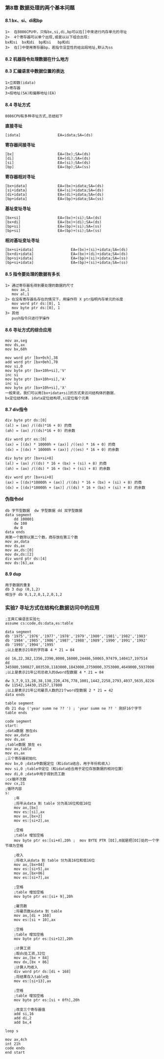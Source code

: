### 第8章 数据处理的两个基本问题
#### 8.1 bx、si、di和bp
    1>  在8086CPU中，只有bx,si,di,bp可以在[]中来进行内存单元的寻址
    2>  4个寄存器可以单个出现,或是以以下组合出现:
    bx和si  bx和di  bp和si   bp和di
    3>  在[]中使用寄存器bp，若指令没显性的给出段地址,默认为ss 
#### 8.2 机器指令处理数据在什么地方 
#### 8.3 汇编语言中数据位置的表达
    1>立即数(idata)
    2>寄存器
    3>段地址(SA)和偏移地址(EA)
#### 8.4 寻址方式 
    8086CPU有多种寻址方式,总结如下 

**直接寻址**

    [idata]                 EA=idata;SA=(ds)

**寄存器间接寻址**

    [bx]                    EA=(bx);SA=(ds)
    [di]                    EA=(di);SA=(ds)
    [si]                    EA=(si);SA=(ds)
    [bp]                    EA=(bp);SA=(ss)         
    
**寄存器相对寻址**

    [bx+idata]              EA=(bx)+idata;SA=(ds)
    [si+idata]              EA=(si)+idata;SA=(ds)
    [di+idata]              EA=(di)+idata;SA=(ds)
    [bp+idata]              EA=(bp)+idata;SA=(ss)

**基址变址寻址**
    
    [bx+si]                 EA=(bx)+(si);SA=(ds)
    [bx+di]                 EA=(bx)+(di);SA=(ds)
    [bp+si]                 EA=(bp)+(si);SA=(ss)
    [bp+si]                 EA=(bp)+(si);SA=(ss)

**相对基址变址寻址**

    [bx+si+idata]                 EA=(bx)+(si)+idata;SA=(ds)
    [bx+di+idata]                 EA=(bx)+(di)+idata;SA=(ds)
    [bp+si+idata]                 EA=(bp)+(si)+idata;SA=(ss)
    [bp+si+idata]                 EA=(bp)+(si)+idata;SA=(ss)

#### 8.5 指令要处理的数据有多长
    1> 通过寄存器名得到要处理的数据的尺寸
       mov ax,1
       mov al,1
    2> 在没有寄存器名存在的情况下，用操作符 X ptr指明内存单元的长度
       mov word ptr ds:[0], 1
       mov byte ptr ds:[0], 1
    3> 其他
       push指令只进行字操作

#### 8.6 寻址方式的综合应用
    mov ax,seg
    mov ds,ax
    mov bx,60h

    mov word ptr [bx+0ch],38 
    add word ptr [bx+0eh],70
    mov si,0
    mov byte ptr [bx+10h+si],'V'
    inc si
    mov byte ptr [bx+10h+si],'A'
    inc si 
    mov byte ptr [bx+10h+si],'X'
    一般来说，我们可以用[bx+idata+si]的方式来访问结构体的数据.
    bx定位结构体，idata定位结构项,si定位每个元素

#### 8.7 div指令
    div byte ptr ds:[0]
    (al) = (ax) /((ds)*16 + 0) 的商
    (ah) = (ax) /((ds)*16 + 0) 的余数 

    div word ptr es:[0]
    (ax) = [(dx) * 10000h + (ax)] /((es) * 16 + 0) 的商
    (dx) = [(dx) * 10000h + (ax)] /((es) * 16 + 0) 的余数

    div byte ptr [bx+si+8]
    (al) = (ax) /((ds) * 16 + (bx) + (si) + 8) 的商
    (ah) = (ax) /((ds) * 16 + (bx) + (si) + 8) 的余数

    div word ptr [bx+si+8]
    (ax) = [(dx)*10000h + (ax)] /((ds) * 16 + (bx) + (si) + 8) 的商 
    (dx) = [(dx)*10000h + (ax)] /((ds) * 16 + (bx) + (si) + 8) 的余数

#### 伪指令dd 
    db 字节型数据  dw 字型数据 dd 双字型数据
    data segment 
        dd 100001
        dw 100
        dw 0 
    data ends 
    用第一个数除以第二个数，商存放在第三个数 
    mov ax,data 
    mov ds,ax 
    mov ax,ds:[0]
    mov dx,ds:[2]
    div word ptr ds:[4]
    mov ds:[6],ax

#### 8.9 dup 
    用于数据的重复
    db 3 dup (0,1,2)
    相当于 db 0,1,2,0,1,2,0,1,2

### 实验7 寻址方式在结构化数据访问中的应用 
    ;王爽汇编语言实验七
    assume cs:code,ds:data,es:table

    data segment
    db '1975','1976','1977','1978','1979','1980','1981','1982','1983'
    db '1984','1985','1986','1987','1988','1989','1990','1991','1992'
    db '1993','1994','1995' 
    ;以上是表示21年的字符串 4 * 21 = 84

    dd 16,22,382,1356,2390,8000,16000,24486,50065,97479,140417,197514
    dd 345980,590827,803530,1183000,1843000,2759000,3753000,4649000,5937000
    ;以上是表示21年公司总收入的dword型数据 4 * 21 = 84

    dw 3,7,9,13,28,38,130,220,476,778,1001,1442,2258,2793,4037,5635,8226
    dw 11542,14430,15257,17800
    ;以上是表示21年公司雇员人数的21个word型数据 2 * 21 = 42
    data ends

    table segment
    db 21 dup ('year summ ne ?? ') ; 'year summ ne ?? ' 刚好16个字节
    table ends

    code segment
    start:
    ;data数据 放在ds
    mov ax,data
    mov ds,ax
    ;table数据 放在 es
    mov ax,table
    mov es,ax
    ;三个寄存器初始化
    mov bx,0 ;data中数据定位（和idata结合，用于年份和收入）
    mov si,0 ;table中定位（和idata给合用于定位存放数据的相对位置）
    mov di,0 ;data中用于得到员工数
    ;cx循环次数
    mov cx,21
    ;循环内容
    s:
        ;年
        ;将年从data 到 table 分为高16位和低16位
        mov ax,[bx]
        mov es:[si],ax
        mov ax,[bx+2]
        mov es:[si+2],ax

        ;空格
        ;table 增加空格
        mov byte ptr es:[si+4],20h ;  mov BYTE PTR [DI],0就是把[DI]处的一个字节填为空格

        ;收入
        ;将收入从data 到 table 分为高16位和低16位
        mov ax,[bx+84]
        mov es:[si+5],ax
        mov ax,[bx+86]
        mov es:[si+7],ax

        ;空格
        ;table 增加空格
        mov byte ptr es:[si+ 9],20h

        ;雇员数
        ;将雇员数从data 到 table 
        mov ax,[di + 168]
        mov es:[si + 10],ax

        ;空格
        ;table 增加空格
        mov byte ptr es:[si+12],20h

        ;计算工资
        ;取ds处工资,32位
        mov ax,[bx + 84]
        mov dx,[bx + 86]
        ;计算人均收入
        div word ptr ds:[di + 168]
        ;将结果存入table处
        mov es:[si+13],ax

        ;空格
        ;table 增加空格
        mov byte ptr es:[si + 0fh],20h

        ;改变三个寄存器值
        add si,16
        add di,2
        add bx,4

    loop s

    mov ax,4ch
    int 21h
    code ends
    end start





    
